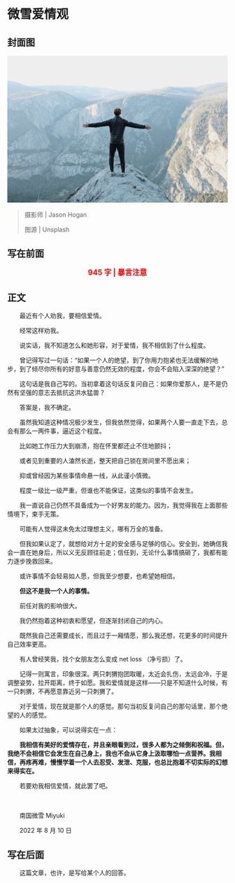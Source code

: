 # 微雪爱情观

## 封面图

![](https://raw.githubusercontent.com/TinySnow/GithubImageHosting/main/blog/articles/literature/jason-hogan-YyFwUKzv5FM-unsplash.jpg)

> 摄影师 | Jason Hogan
>
> 图源 | Unsplash

## 写在前面

<p style="color:red; text-align:center; font-weight:bold; font-size:larger;">945 字 | 暴言注意</p>

## 正文

　　最近有个人劝我，要相信爱情。

　　经常这样劝我。

　　说实话，我不知道怎么和她形容，对于爱情，我不相信到了什么程度。

　　曾记得写过一句话：“如果一个人的绝望，到了你用力抱紧也无法缓解的地步，到了倾尽你所有的好意与善意仍然无效的程度，你会不会陷入深深的绝望？”

　　这句话是我自己写的。当初拿着这句话反复问自己：如果你爱那人，是不是仍然有坚强的意志去抵抗这洪水猛兽？

　　答案是，我不确定。

　　虽然我知道这种情况极少发生，但我依然觉得，如果两个人要一直走下去，总会有那么一两件事，逼近这个程度。

　　比如她工作压力大到崩溃，抱在怀里都还止不住地颤抖；

　　或者见到重要的人溘然长逝，整天把自己锁在房间里不愿出来；

　　抑或曾经因为某些事情命悬一线，从此谨小慎微。

　　程度一级比一级严重，但谁也不能保证，这类似的事情不会发生。

　　我一直说自己仍然不具备成为一个好男友的能力。因为，我觉得我在上面那些情境下，束手无策。

　　可能有人觉得这未免太过理想主义，哪有万全的准备。

　　但我如果认定了，就想给对方十足的安全感与足够的信心。安全到，她确信我会一直在她身后，所以义无反顾往前走；信任到，无论什么事情搞砸了，我都有能力逐步挽救回来。

　　或许事情不会轻易如人愿，但我至少想要，也希望她相信。

　　**但这不是我一个人的事情。**

　　前任对我的影响很大。

　　我仍然抱着这种初衷和愿望，但逐渐封闭自己的内心。

　　既然我自己还需要成长，而且过于一厢情愿，那么我还想，花更多的时间提升自己效率更高。

　　有人曾经笑我，找个女朋友怎么变成 net loss （净亏损）了。

　　记得一则寓言，印象很深。两只刺猬抱团取暖，太近会扎伤，太远会冷，于是调整姿势，拉开距离，终于如愿。我和爱情就是这样——只是不知道什么时候，有一只刺猬，不再愿意靠近另一只刺猬了。

　　对于爱情，现在就是那个人的感觉。那句当初反复问自己的那句话里，那个绝望的人的感觉。

　　如果太过抽象，可以说得实在一点：

　　**我相信有美好的爱情存在，并且亲眼看到过，很多人都为之倾倒和祝福。但，我绝不会相信它会发生在自己身上，我也不会从它身上汲取哪怕一点营养。我相信，再疼再难，慢慢学着一个人去忍受、发泄、克服，也总比抱着不切实际的幻想来得实在。**

　　若要劝我相信爱情，就此罢了吧。

　　<br>

　　南国微雪 Miyuki

　　2022 年 8 月 10 日

## 写在后面

　　这篇文章，也许，是写给某个人的回答。